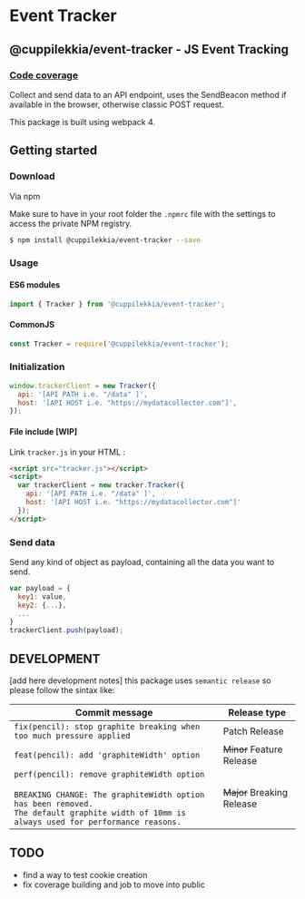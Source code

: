# Event Tracker
## @cuppilekkia/event-tracker - JS Event Tracking

### [Code coverage](./coverage/lcov-report/index.html)

Collect and send data to an API endpoint, uses the SendBeacon method if available in the browser, otherwise classic POST request.

This package is built using webpack 4.


## Getting started

### Download 

Via npm

Make sure to have in your root folder the `.npmrc` file with the settings to access the private NPM registry.

```bash
$ npm install @cuppilekkia/event-tracker --save
```


### Usage

#### ES6 modules

```javascript
import { Tracker } from '@cuppilekkia/event-tracker';
```

#### CommonJS

```javascript
const Tracker = require('@cuppilekkia/event-tracker');
```

### Initialization

```javascript
window.trackerClient = new Tracker({
  api: '[API PATH i.e. "/data" ]',
  host: '[API HOST i.e. "https://mydatacollector.com"]',
});
```

#### File include [WIP]

Link `tracker.js` in your HTML :

```html
<script src="tracker.js"></script>
<script>
  var trackerClient = new tracker.Tracker({ 
    api: '[API PATH i.e. "/data" ]', 
    host: '[API HOST i.e. "https://mydatacollector.com"]' 
  });
</script>
```

### Send data
Send any kind of object as payload, containing all the data you want to send.

```javascript
var payload = {
  key1: value,
  key2: {...},
  ...
}
trackerClient.push(payload);
```

## DEVELOPMENT
[add here development notes]
this package uses `semantic release` so please follow the sintax like:

| Commit message                                                                                                                                                                                   | Release type               |
|--------------------------------------------------------------------------------------------------------------------------------------------------------------------------------------------------|----------------------------|
| `fix(pencil): stop graphite breaking when too much pressure applied`                                                                                                                             | Patch Release              |
| `feat(pencil): add 'graphiteWidth' option`                                                                                                                                                       | ~~Minor~~ Feature Release  |
| `perf(pencil): remove graphiteWidth option`<br><br>`BREAKING CHANGE: The graphiteWidth option has been removed.`<br>`The default graphite width of 10mm is always used for performance reasons.` | ~~Major~~ Breaking Release |

## TODO
- find a way to test cookie creation
- fix coverage building and job to move into public
